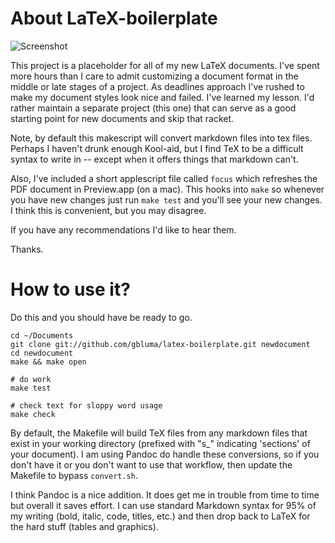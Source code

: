 # About LaTeX-boilerplate

![Screenshot](https://github.com/gbluma/latex-boilerplate/raw/master/screenshot.png)

This project is a placeholder for all of my new LaTeX documents.  I've spent
more hours than I care to admit customizing a document format in the middle or
late stages of a project. As deadlines approach I've rushed to make my document
styles look nice and failed. I've
learned my lesson. I'd rather maintain a separate project (this one) that can 
serve as a good starting point for new documents and skip that racket.

Note, by default this makescript will convert markdown files into tex files.
Perhaps I haven't drunk enough Kool-aid, but I find TeX to be a difficult syntax
to write in -- except when it offers things that markdown can't.

Also, I've included a short applescript file called `focus` which refreshes
the PDF document in Preview.app (on a mac). This hooks into `make` so whenever you 
have new changes just run `make test` and you'll see your new changes. I think 
this is convenient, but you may disagree. 

If you have any recommendations I'd like to hear them.

Thanks.

# How to use it?

Do this and you should have be ready to go.

    cd ~/Documents
    git clone git://github.com/gbluma/latex-boilerplate.git newdocument
    cd newdocument
    make && make open

    # do work
    make test
    
    # check text for sloppy word usage
    make check

By default, the Makefile will build TeX files from any markdown files that
exist in your working directory (prefixed with "s_" indicating 'sections' of your document).
I am using Pandoc do handle these conversions, so if you
don't have it or you don't want to use that workflow, then update the Makefile
to bypass `convert.sh`.

I think Pandoc is a nice addition. It does get me in trouble from time to time
but overall it saves effort. I can use standard Markdown syntax for 95% of my
writing (bold, italic, code, titles, etc.) and then drop back to LaTeX for the
hard stuff (tables and graphics). 
